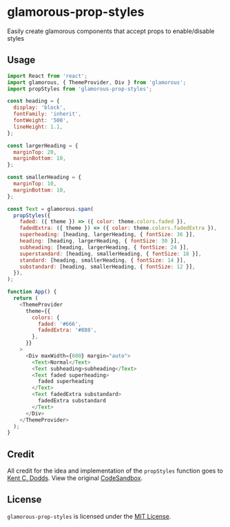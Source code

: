 # glamorous-prop-styles

Easily create glamorous components that accept props to enable/disable styles

## Usage

```javascript
import React from 'react';
import glamorous, { ThemeProvider, Div } from 'glamorous';
import propStyles from 'glamorous-prop-styles';

const heading = {
  display: 'block',
  fontFamily: 'inherit',
  fontWeight: '500',
  lineHeight: 1.1,
};

const largerHeading = {
  marginTop: 20,
  marginBottom: 10,
};

const smallerHeading = {
  marginTop: 10,
  marginBottom: 10,
};

const Text = glamorous.span(
  propStyles({
    faded: ({ theme }) => ({ color: theme.colors.faded }),
    fadedExtra: ({ theme }) => ({ color: theme.colors.fadedExtra }),
    superheading: [heading, largerHeading, { fontSize: 36 }],
    heading: [heading, largerHeading, { fontSize: 30 }],
    subheading: [heading, largerHeading, { fontSize: 24 }],
    superstandard: [heading, smallerHeading, { fontSize: 18 }],
    standard: [heading, smallerHeading, { fontSize: 14 }],
    substandard: [heading, smallerHeading, { fontSize: 12 }],
  }),
);

function App() {
  return (
    <ThemeProvider
      theme={{
        colors: {
          faded: '#666',
          fadedExtra: '#888',
        },
      }}
    >
      <Div maxWidth={600} margin="auto">
        <Text>Normal</Text>
        <Text subheading>subheading</Text>
        <Text faded superheading>
          faded superheading
        </Text>
        <Text fadedExtra substandard>
          fadedExtra substandard
        </Text>
      </Div>
    </ThemeProvider>
  );
}
```

## Credit

All credit for the idea and implementation of the `propStyles` function goes to [Kent C. Dodds](https://kentcdodds.com/). View the original [CodeSandbox](https://codesandbox.io/s/AGRRMl63).

## License

`glamorous-prop-styles` is licensed under the [MIT License](https://github.com/colebemis/glamorous-prop-styles/blob/master/LICENSE).